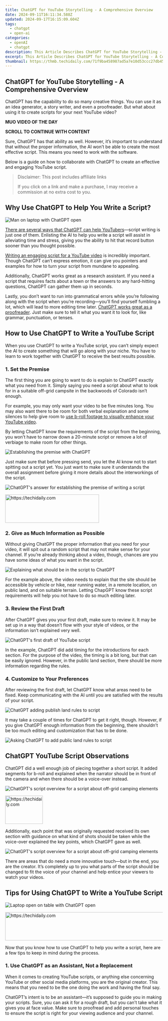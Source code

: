 ```yaml
---
title: ChatGPT for YouTube Storytelling - A Comprehensive Overview
date: 2024-09-11T16:11:34.588Z
updated: 2024-09-17T16:15:09.604Z
tags:
  - chatgpt
  - open-ai
categories:
  - openAI
  - chatgpt
description: This Article Describes ChatGPT for YouTube Storytelling - A Comprehensive Overview
excerpt: This Article Describes ChatGPT for YouTube Storytelling - A Comprehensive Overview
thumbnail: https://thmb.techidaily.com/71f9ba458987ad5a7e10d53ccc27db4550bc2d9a8583a7d8f8671b37d556003d.jpg
---
```


## ChatGPT for YouTube Storytelling - A Comprehensive Overview

 ChatGPT has the capability to do so many creative things. You can use it as an idea generator, a story writer, and even a proofreader. But what about using it to create scripts for your next YouTube video?

**MUO VIDEO OF THE DAY**

**SCROLL TO CONTINUE WITH CONTENT**

 Sure, ChatGPT has that ability as well. However, it’s important to understand that without the proper information, the AI won’t be able to create the most effective script. This means you need to work with the software.

 Below is a guide on how to collaborate with ChatGPT to create an effective and engaging YouTube script.

>  Disclaimer: This post includes affiliate links
>
>  If you click on a link and make a purchase, I may receive a commission at no extra cost to you.
>

## Why Use ChatGPT to Help You Write a Script?

![Man on laptop with ChatGPT open](https://static1.makeuseofimages.com/wordpress/wp-content/uploads/2023/09/man-on-laptop-with-chatgpt-open.jpg)

[There are several ways that ChatGPT can help YouTubers](https://www.makeuseof.com/how-chatgpt-can-help-content-creators/)—script writing is just one of them. Enlisting the AI to help you write a script will assist in alleviating time and stress, giving you the ability to hit that record button sooner than you thought possible.

[Writing an engaging script for a YouTube video](https://www.makeuseof.com/how-to-write-youtube-video-script/) is incredibly important. Though ChatGPT can’t express emotion, it can give you pointers and examples for how to turn your script from mundane to appealing.

 Additionally, ChatGPT works great as a research assistant. If you need a script that requires facts about a town or the answers to any hard-hitting questions, ChatGPT can gather them up in seconds.

 Lastly, you don’t want to run into grammatical errors while you’re following along with the script when you’re recording—you’ll find yourself fumbling a lot, which will lead to more editing time later. [ChatGPT works great as a proofreader](https://www.makeuseof.com/can-chatgpt-be-used-as-proofreader/). Just make sure to tell it what you want it to look for, like grammar, punctuation, or tenses.

## How to Use ChatGPT to Write a YouTube Script

 When you use ChatGPT to write a YouTube script, you can’t simply expect the AI to create something that will go along with your niche. You have to learn to work together with ChatGPT to receive the best results possible.

### 1\. Set the Premise

 The first thing you are going to want to do is explain to ChatGPT exactly what you need from it. Simply saying you need a script about what to look for in a suitable off-grid campsite in the backwoods of Colorado isn’t enough.

 For example, you may only want your video to be five minutes long. You may also want there to be room for both verbal explanation and some silences to help give room to [use b-roll footage to visually enhance your YouTube video](https://www.makeuseof.com/how-to-shoot-b-roll-footage/).

 By letting ChatGPT know the requirements of the script from the beginning, you won’t have to narrow down a 20-minute script or remove a lot of verbiage to make room for other things.

![Establishing the premise with ChatGPT](https://static1.makeuseofimages.com/wordpress/wp-content/uploads/2023/09/establishing-the-premise-with-chatgpt.jpeg)

 Just make sure that before pressing send, you let the AI know not to start spitting out a script yet. You just want to make sure it understands the overall assignment before giving it more details about the interworkings of the script.

![ChatGPT's answer for establishing the premise of writing a script](https://static1.makeuseofimages.com/wordpress/wp-content/uploads/2023/09/chatgpt-s-answer-for-establishing-the-premise.jpeg)

<!-- affiliate ads begin -->
<a href="https://wigfever.sjv.io/c/5597632/2005196/22899" target="_top" id="2005196">
  <img src="//a.impactradius-go.com/display-ad/22899-2005196" border="0" alt="https://techidaily.com" width="300" height="90"/>
</a>
<img height="0" width="0" src="https://wigfever.sjv.io/i/5597632/2005196/22899" style="position:absolute;visibility:hidden;" border="0" />
<!-- affiliate ads end -->

### 2\. Give as Much Information as Possible

 Without giving ChatGPT the proper information that you need for your video, it will spit out a random script that may not make sense for your channel. If you’re already thinking about a video, though, chances are you have some ideas of what you want in the script.

![Explaining what should be in the script to ChatGPT](https://static1.makeuseofimages.com/wordpress/wp-content/uploads/2023/09/explaining-what-should-be-in-the-script-to-chatgpt.jpeg)

 For the example above, the video needs to explain that the site should be accessible by vehicle or hike, near running water, in a remote location, on public land, and on suitable terrain. Letting ChapGPT know these script requirements will help you not have to do so much editing later.

### 3\. Review the First Draft

 After ChatGPT gives you your first draft, make sure to review it. It may be set up in a way that doesn’t flow with your style of videos, or the information isn’t explained very well.

![ChatGPT's first draft of YouTube script](https://static1.makeuseofimages.com/wordpress/wp-content/uploads/2023/09/chatgpt-s-first-draft-of-youtube-script.jpeg)

 In the example, ChatGPT did add timing for the introductions for each section. For the purpose of the video, the timing is a bit long, but that can be easily ignored. However, in the public land section, there should be more information regarding the rules.

### 4\. Customize to Your Preferences

 After reviewing the first draft, let ChatGPT know what areas need to be fixed. Keep communicating with the AI until you are satisfied with the results of your script.

![ChatGPT adding publish land rules to script](https://static1.makeuseofimages.com/wordpress/wp-content/uploads/2023/09/adding-publish-land-rules-to-script.jpeg)

 It may take a couple of times for ChatGPT to get it right, though. However, if you give ChatGPT enough information from the beginning, there shouldn’t be too much editing and customization that has to be done.

![Asking ChatGPT to add public land rules to script](https://static1.makeuseofimages.com/wordpress/wp-content/uploads/2023/09/asking-chatgpt-to-add-public-land-rules-to-script.jpeg)

## ChatGPT YouTube Script Observations

 ChatGPT did a well enough job of piecing together a short script. It added segments for b-roll and explained when the narrator should be in front of the camera and when there should be a voice-over instead.

![ChatGPT's script overview for a script about off-grid camping elements](https://static1.makeuseofimages.com/wordpress/wp-content/uploads/2023/09/chatgpt-s-script-overview.jpeg)

<!-- affiliate ads begin -->
<a href="https://aligracehair.sjv.io/c/5597632/2135364/19272" target="_top" id="2135364">
  <img src="//a.impactradius-go.com/display-ad/19272-2135364" border="0" alt="https://techidaily.com" width="120" height="90"/>
</a>
<img height="0" width="0" src="https://aligracehair.sjv.io/i/5597632/2135364/19272" style="position:absolute;visibility:hidden;" border="0" />
<!-- affiliate ads end -->

 Additionally, each point that was originally requested received its own section with guidance on what kind of shots should be taken while the voice-over explained the key points, which ChatGPT gave as well.

![ChatGPT's script overview for a script about off-grid camping elements](https://static1.makeuseofimages.com/wordpress/wp-content/uploads/2023/09/another-chatgpt-script-overview.jpeg)

 There are areas that do need a more innovative touch—but in the end, you are the creator. It’s completely up to you what parts of the script should be changed to fit the voice of your channel and help entice your viewers to watch your videos.

## Tips for Using ChatGPT to Write a YouTube Script

![Laptop open on table with ChatGPT open](https://static1.makeuseofimages.com/wordpress/wp-content/uploads/2023/09/laptop-open-on-table-with-chatgpt-open.jpg)

<!-- affiliate ads begin -->
<a href="https://ephamedtechinc.pxf.io/c/5597632/2137229/26400" target="_top" id="2137229">
  <img src="//a.impactradius-go.com/display-ad/26400-2137229" border="0" alt="https://techidaily.com" width="728" height="90"/>
</a>
<img height="0" width="0" src="https://ephamedtechinc.pxf.io/i/5597632/2137229/26400" style="position:absolute;visibility:hidden;" border="0" />
<!-- affiliate ads end -->

 Now that you know how to use ChatGPT to help you write a script, here are a few tips to keep in mind during the process.

### 1\. Use ChatGPT as an Assistant, Not a Replacement

 When it comes to creating YouTube scripts, or anything else concerning YouTube or other social media platforms, you are the original creator. This means that you need to be the one doing the work and having the final say.

 ChatGPT’s intent is to be an assistant—it’s supposed to guide you in making your scripts. Sure, you can ask it for a rough draft, but you can’t take what it gives you at face value. Make sure to proofread and add personal touches to ensure the script is right for your viewing audience and your channel.

<!-- affiliate ads begin -->
<span id="1424528">
					<video width="864" height="1536" style="cursor:pointer"
           poster="//a.impactradius-go.com/display-clicktoplayimage/1424528.png"
           onclick="if(!this.playClicked){this.play();this.setAttribute('controls',true);this.playClicked=true;}">
	   <source src="//a.impactradius-go.com/display-ad/16446-1424528">
	   <img src="//a.impactradius-go.com/display-clicktoplayimage/1424528.png" style="border: none; height: 100%; width: 100%; object-fit: contain">
	</video>
	<div style="width:540px;text-align:center"><a href="javascript:window.open(decodeURIComponent('https%3A%2F%2Flaganoo.pxf.io%2Fc%2F5597632%2F1424528%2F16446'), '_blank');void(0);">Click here</a></div>
</span>
<img height="0" width="0" src="https://imp.pxf.io/i/5597632/1424528/16446" style="position:absolute;visibility:hidden;" border="0" />
<!-- affiliate ads end -->

### 2\. Be Aware of Outdated Information

 ChatGPT does make mistakes. It’s important to stay aware of the fact that as of September 2023, ChatGPT’s knowledge cutoff day is September 2021\. This means that if your script needs facts from after that time period, you are going to need to do the research to make sure the information is accurate.

### 3\. Stay Creatively Open-minded

 As a creator, you may go head first into a project thinking that you know exactly what you want. However, it’s important to always keep an open mind. Remember, you’re using ChatGPT as an assistant, so why not consider some of the ideas that it comes up with?

 Not only will you find the opportunity to open yourself up to more creative styles to work with, but you may also find a new way of expressing yourself on camera. Working with ChatGPT is the same as working in a group dynamic. It’s wise to take other opinions into consideration.

<!-- affiliate ads begin -->
<a href="https://aligracehair.sjv.io/c/5597632/2135410/19272" target="_top" id="2135410">
  <img src="//a.impactradius-go.com/display-ad/19272-2135410" border="0" alt="https://techidaily.com" width="160" height="90"/>
</a>
<img height="0" width="0" src="https://aligracehair.sjv.io/i/5597632/2135410/19272" style="position:absolute;visibility:hidden;" border="0" />
<!-- affiliate ads end -->

## Generate Effective YouTube Scripts With ChatGPT in Minutes

 Creating a script for your next YouTube video can be a breeze if you learn to work with ChatGPT and utilize its capabilities properly.

 For your next video, consider brainstorming the subject and what you want your video’s script to entail, and see what ChatGPT can come up with. And remember, you always have the option of customizing any results to keep with the brand you’ve built.

**SCROLL TO CONTINUE WITH CONTENT**

 Sure, ChatGPT has that ability as well. However, it’s important to understand that without the proper information, the AI won’t be able to create the most effective script. This means you need to work with the software.

 Below is a guide on how to collaborate with ChatGPT to create an effective and engaging YouTube script.

<ins class="adsbygoogle"
     style="display:block"
     data-ad-format="autorelaxed"
     data-ad-client="ca-pub-7571918770474297"
     data-ad-slot="1223367746"></ins>

<ins class="adsbygoogle"
     style="display:block"
     data-ad-client="ca-pub-7571918770474297"
     data-ad-slot="8358498916"
     data-ad-format="auto"
     data-full-width-responsive="true"></ins>



